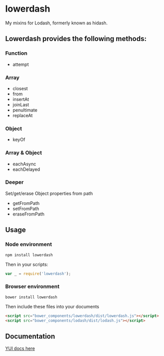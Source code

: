 lowerdash
======

My mixins for Lodash, formerly known as hidash.

## Lowerdash provides the following methods:

### Function

* attempt

### Array

* closest
* from
* insertAt
* joinLast
* penultimate
* replaceAt


### Object

* keyOf


### Array & Object

* eachAsync
* eachDelayed


### Deeper

Set/get/erase Object properties from path

* getFromPath
* setFromPath
* eraseFromPath



## Usage

### Node environment
```
npm install lowerdash
```

Then in your scripts:
```javascript
var _ = require('lowerdash');
```


### Browser environment
```
bower install lowerdash
```

Then include these files into your documents
```html
<script src="bower_components/lowerdash/dist/lowerdash.js"></script>
<script src="bower_components/lodash/dist/lodash.js"></script>
```

## Documentation ##

[YUI docs here](http://dreadcast.github.io/lowerdash/doc/classes/Lowerdash.html)

